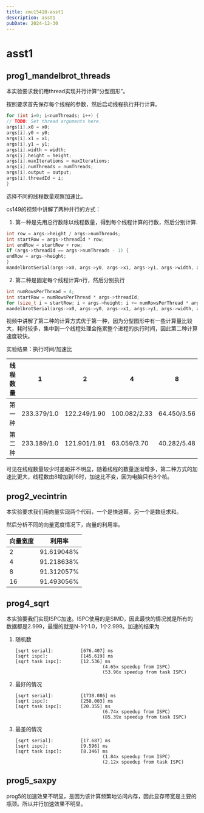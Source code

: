 ```yaml
---
title: cmu15418-asst1
description: asst1
pubDate: 2024-12-30
---
```


# asst1
## prog1_mandelbrot_threads 


本实验要求我们用thread实现并行计算“分型图形”。

按照要求首先保存每个线程的参数，然后启动线程执行并行计算。
```cpp
for (int i=0; i<numThreads; i++) {
// TODO: Set thread arguments here.
args[i].x0 = x0;
args[i].y0 = y0;
args[i].x1 = x1;
args[i].y1 = y1;
args[i].width = width;
args[i].height = height;
args[i].maxIterations = maxIterations;
args[i].numThreads = numThreads;
args[i].output = output;
args[i].threadId = i;
}
```

选择不同的线程数量观察加速比。

cs149的视频中讲解了两种并行的方式：
1. 第一种是先用总行数除以线程数量，得到每个线程计算的行数，然后分别计算.  
```cpp
int row = args->height / args->numThreads;
int startRow = args->threadId * row;
int endRow = startRow + row;
if (args->threadId == args->numThreads - 1) {
endRow = args->height;
}
mandelbrotSerial(args->x0, args->y0, args->x1, args->y1, args->width, args->height, startRow, endRow, args->maxIterations, args->output);
```
2. 第二种是固定每个线程计算n行，然后分别执行
```cpp
int numRowsPerThread = 4;
int startRow = numRowsPerThread * args->threadId;
for (size_t i = startRow; i < args->height; i += numRowsPerThread * args->numThreads)
mandelbrotSerial(args->x0, args->y0, args->x1, args->y1, args->width, args->height, i, i + numRowsPerThread, args->maxIterations, args->output);
```

视频中讲解了第二种的计算方式优于第一种，因为分型图形中有一些计算量比较大，耗时较多，集中到一个线程处理会拖累整个进程的执行时间，因此第二种计算速度较快。

实验结果：执行时间/加速比

| 线程数量 | 1           | 2            | 4            | 8           | 16          |
| ---- | ----------- | ------------ | ------------ | ----------- | ----------- |
| 第一种  | 233.379/1.0 | 122.249/1.90 | 100.082/2.33 | 64.450/3.56 | 43.683/5.25 |
| 第二种  | 233.189/1.0 | 121.901/1.91 | 63.059/3.70  | 40.282/5.48 | 40.246/5.90 |


可见在线程数量较少时差距并不明显，随着线程的数量逐渐增多，第二种方式的加速比更大，线程数由8增加到16时，加速比不变，因为电脑只有8个核。

## prog2_vecintrin


本实验要求我们用向量实现两个代码，一个是快速幂，另一个是数组求和。

然后分析不同的向量宽度情况下，向量的利用率。

| 向量宽度 | 利用率   |
| ---- | ----------- |
| 2    | 91.619048%  |
| 4    | 91.218638%  |
| 8    | 91.312057%  |
| 16   |  91.493056% |


## prog4_sqrt

本实验要我们实现ISPC加速。ISPC使用的是SIMD，因此最快的情况就是所有的数据都是2.999，最慢的就是N-1个1.0，1个2.999。加速的结果为

1. 随机数
    ```
    [sqrt serial]:          [676.407] ms
    [sqrt ispc]:            [145.619] ms
    [sqrt task ispc]:       [12.536] ms
                                    (4.65x speedup from ISPC)
                                    (53.96x speedup from task ISPC)
    ```
2. 最好的情况
    ```
    [sqrt serial]:          [1738.086] ms
    [sqrt ispc]:            [258.003] ms
    [sqrt task ispc]:       [20.355] ms
                                    (6.74x speedup from ISPC)
                                    (85.39x speedup from task ISPC)
    ```
3. 最差的情况
    ```
    [sqrt serial]:          [17.687] ms
    [sqrt ispc]:            [9.596] ms
    [sqrt task ispc]:       [8.346] ms
                                    (1.84x speedup from ISPC)
                                    (2.12x speedup from task ISPC)
    ```


## prog5_saxpy

prog5的加速效果不明显，是因为该计算频繁地访问内存，因此显存带宽是主要的瓶颈。所以并行加速效果不明显。


